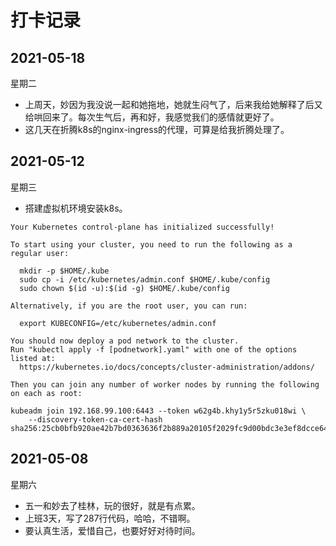 # 打卡记录

## 2021-05-18

星期二

* 上周天，妙因为我没说一起和她拖地，她就生闷气了，后来我给她解释了后又给哄回来了。每次生气后，再和好，我感觉我们的感情就更好了。
* 这几天在折腾k8s的nginx-ingress的代理，可算是给我折腾处理了。

## 2021-05-12

星期三

* 搭建虚拟机环境安装k8s。

```
Your Kubernetes control-plane has initialized successfully!

To start using your cluster, you need to run the following as a regular user:

  mkdir -p $HOME/.kube
  sudo cp -i /etc/kubernetes/admin.conf $HOME/.kube/config
  sudo chown $(id -u):$(id -g) $HOME/.kube/config

Alternatively, if you are the root user, you can run:

  export KUBECONFIG=/etc/kubernetes/admin.conf

You should now deploy a pod network to the cluster.
Run "kubectl apply -f [podnetwork].yaml" with one of the options listed at:
  https://kubernetes.io/docs/concepts/cluster-administration/addons/

Then you can join any number of worker nodes by running the following on each as root:

kubeadm join 192.168.99.100:6443 --token w62g4b.khy1y5r5zku018wi \
	--discovery-token-ca-cert-hash sha256:25cb0bfb920ae42b7bd0363636f2b889a20105f2029fc9d00bdc3e3ef8dcce64
```



## 2021-05-08

星期六

* 五一和妙去了桂林，玩的很好，就是有点累。
* 上班3天，写了287行代码，哈哈，不错啊。
* 要认真生活，爱惜自己，也要好好对待时间。

